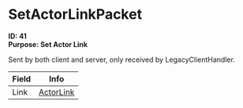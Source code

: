 # SetActorLinkPacket

**ID: 41**  
**Purpose: Set Actor Link**  

Sent by both client and server, only received by LegacyClientHandler.

<table><thead><tr><th>Field</th><th>Info</th></tr></thead><tbody>
<tr><td>Link</td><td><a href="../types/ActorLink.md">ActorLink</a></td></tr>
</tbody></table>